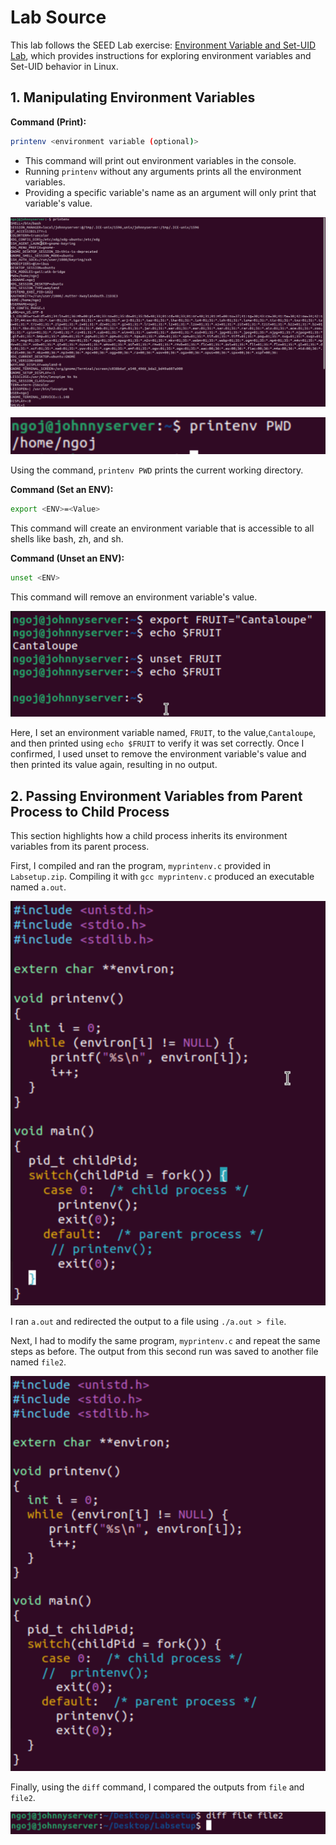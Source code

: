 # Lab Source
This lab follows the SEED Lab exercise: [Environment Variable and Set-UID Lab](https://seedsecuritylabs.org/Labs_20.04/Files/Environment_Variable_and_SetUID/Environment_Variable_and_SetUID.pdf), which provides instructions for exploring environment variables and Set-UID behavior in Linux.

## 1. Manipulating Environment Variables

**Command (Print):**
```bash
printenv <environment variable (optional)>
```

- This command will print out environment variables in the console. 
- Running `printenv` without any arguments prints all the environment variables.
- Providing a specific variable's name as an argument will only print that variable's value.

![Printing All Env's](envimages/envimage1.png)

![Printing only the PWD env](envimages/envimage2.png)

Using the command, `printenv PWD` prints the current working directory.

**Command (Set an ENV):**
```bash
export <ENV>=<Value>
```

This command will create an environment variable that is accessible to all shells like bash, zh, and sh.

**Command (Unset an ENV):**
```bash
unset <ENV>
```

This command will remove an environment variable's value.

![Setting and Unsetting a environment variable's value](envimages/envimage3.png)

Here, I set an environment variable named, `FRUIT`, to the value,`Cantaloupe`, and then printed using `echo $FRUIT` to verify it was set correctly. Once I confirmed, I used unset to remove the environment variable's value and then printed its value again, resulting in no output.

## 2. Passing Environment Variables from Parent Process to Child Process

This section highlights how a child process inherits its environment variables from its parent process. 

First, I compiled and ran the program, `myprintenv.c` provided in `Labsetup.zip`. Compiling it with `gcc myprintenv.c` produced an executable named `a.out`.

![myprintenv.c](envimages/envimage4.png)

I ran `a.out` and redirected the output to a file using `./a.out > file`. 

Next, I had to modify the same program, `myprintenv.c` and repeat the same steps as before. The output from this second run was saved to another file named `file2`.

![Second myprintenv.c](envimages/envimage5.png)

Finally, using the `diff` command, I compared the outputs from `file` and `file2`.

![diff output](envimages/envimage6.png)

